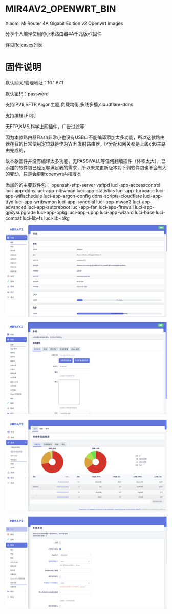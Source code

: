 # MIR4AV2_OPENWRT_BIN
Xiaomi Mi Router 4A Gigabit Edition v2 Openwrt images

分享个人编译使用的小米路由器4A千兆版v2固件

详见[Releases](https://github.com/roccocx/MIR4AV2_OPENWRT_BIN/releases)列表

# 固件说明
默认网关/管理地址：10.1.67.1

默认密码：password

支持IPV6,SFTP,Argon主题,负载均衡,多线多播,cloudflare-ddns

支持编辑LED灯

无FTP,KMS,科学上网插件，广告过滤等

因为本款路由器Flash非常小也没有USB口不能编译添加太多功能，所以这款路由器在我的日常使用定位就是作为WIFI发射路由器，IP分配和网关都是上级x86主路由完成的，

故本款固件并没有编译太多功能，无PASSWALL等任何翻墙插件（体积太大），已添加的软件包已经足够满足我的需求，所以未来更新版本对下列软件包也不会有大的变动，只是会更新openwrt内核版本

添加的的主要软件包：
openssh-sftp-server vsftpd luci-app-accesscontrol luci-app-ddns luci-app-nlbwmon luci-app-statistics luci-app-turboacc luci-app-wifischedule luci-app-argon-config ddns-scripts-cloudflare luci-app-ttyd luci-app-wrtbwmon luci-app-syncdial luci-app-mwan3 luci-app-advanced luci-app-autoreboot luci-app-fan luci-app-firewall luci-app-gpsysupgrade luci-app-opkg luci-app-upnp luci-app-wizard luci-base luci-compat luci-lib-fs luci-lib-ipkg

![Image text](https://raw.githubusercontent.com/roccocx/MIR4AV2_OPENWRT_BIN/main/img/1.png)

![Image text](https://raw.githubusercontent.com/roccocx/MIR4AV2_OPENWRT_BIN/main/img/2.png)

![Image text](https://raw.githubusercontent.com/roccocx/MIR4AV2_OPENWRT_BIN/main/img/3.png)

![Image text](https://raw.githubusercontent.com/roccocx/MIR4AV2_OPENWRT_BIN/main/img/4.png)

